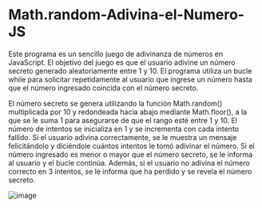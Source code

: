 ﻿# Math.random-Adivina-el-Numero-JS
Este programa es un sencillo juego de adivinanza de números en JavaScript. El objetivo del juego es que el usuario adivine un número secreto generado aleatoriamente entre 1 y 10. El programa utiliza un bucle while para solicitar repetidamente al usuario que ingrese un número hasta que el número ingresado coincida con el número secreto.

El número secreto se genera utilizando la función Math.random() multiplicada por 10 y redondeada hacia abajo mediante Math.floor(), a la que se le suma 1 para asegurarse de que el rango esté entre 1 y 10. El número de intentos se inicializa en 1 y se incrementa con cada intento fallido. Si el usuario adivina correctamente, se le muestra un mensaje felicitándolo y diciéndole cuántos intentos le tomó adivinar el número. Si el número ingresado es menor o mayor que el número secreto, se le informa al usuario y el bucle continúa. Además, si el usuario no adivina el número correcto en 3 intentos, se le informa que ha perdido y se revela el número secreto.

![image](https://github.com/DaveSV/Math.random-Adivina-el-Numero-JS/assets/29576337/6edf79cc-7938-4ace-bfd3-0de42c8cd749)
